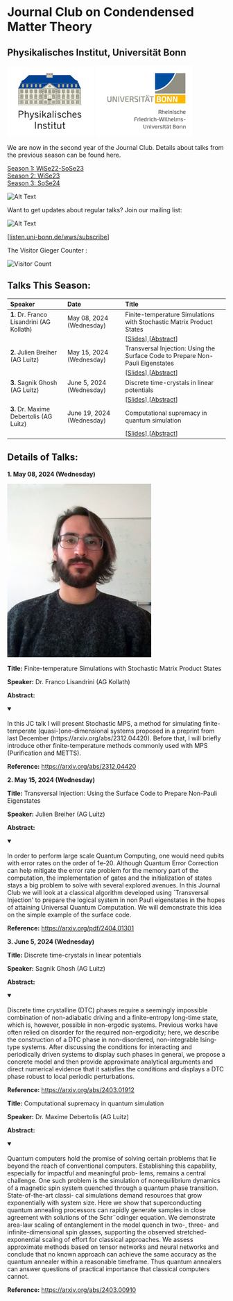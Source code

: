 # Journal Club on Condendensed Matter Theory 
## Physikalisches Institut, Universität Bonn

![Thumbnail](institutelogo.png)
![Thumbnail](logo.png)

We are now in the second year of the Journal Club. Details about talks from the previous season can be found here. 


[Season 1: WiSe22-SoSe23](https://sagnikrg.github.io/cond-mat-bonn/Season-1/)\
[Season 2: WiSe23](https://sagnikrg.github.io/cond-mat-bonn/Season-2/)\
[Season 3: SoSe24](https://sagnikrg.github.io/cond-mat-bonn/Season-3/)


![Alt Text](https://web.archive.org/web/20091027035613/http://geocities.com/sjfarthing/graphics/any_browser_computer.gif)


Want to get updates about regular talks? Join our mailing list:

![Alt Text](https://web.archive.org/web/20091026221833/http://geocities.com/supremefan/background/email.gif)


[[listen.uni-bonn.de/wws/subscribe](
https://listen.uni-bonn.de/wws/subscribe/cond-mat-bonn?previous_action=info
)]


The Visitor Gieger Counter :

![Visitor Count](https://profile-counter.glitch.me/{sagnikiiser}/count.svg)


## Talks This Season:


| Speaker           | Date    | Title |
| :---------------- | :------ | :---- |
| **1.** Dr. Franco Lisandrini (AG Kollath) | May 08, 2024 (Wednesday)| Finite-temperature Simulations with Stochastic Matrix Product States |
| | |  [[Slides](https://sagnikrg.github.io/cond-mat-bonn/Season-3/FrancoLisandrini_JC_08052024.pdf)],[[Abstract](https://sagnikrg.github.io/cond-mat-bonn/Season-3#abs_franco)] |
| **2.** Julien Breiher (AG Luitz) | May 15, 2024 (Wednesday)| Transversal Injection: Using the Surface Code to Prepare Non-Pauli Eigenstates  |
| | |  [[Slides](https://sagnikrg.github.io/cond-mat-bonn/Season-3/JulienBréhier_JC_15052024.html)],[[Abstract](https://sagnikrg.github.io/cond-mat-bonn/Season-3#abs_julien)] |
| **3.** Sagnik Ghosh (AG Luitz) | June 5, 2024 (Wednesday)| Discrete time-crystals in linear potentials  |
| | |  [[Slides](https://sagnikrg.github.io/cond-mat-bonn/Season-3/SagnikGhosh_JC_05062024.html)],[[Abstract](https://sagnikrg.github.io/cond-mat-bonn/Season-3#abs_sagnik)] |
| **3.** Dr. Maxime Debertolis (AG Luitz) | June 19, 2024 (Wednesday)| Computational supremacy in quantum simulation  |
| | |  [[Slides](https://sagnikrg.github.io/cond-mat-bonn/Season-3/MaximeDebertolis_JC_19062024.html)],[[Abstract](https://sagnikrg.github.io/cond-mat-bonn/Season-3#abs_maxime)] |







<!--| **2.**Julien Breiher (AG Luitz) ![Alt Text](https://web.archive.org/web/20090821140749im_/http://geocities.com/Heartland/Cabin/5680/Upcoming1.gif) | May 15, 2023 (Wednesday)| TBA| 
<!--| | | [[Slides](https://sagnikrg.github.io/cond-mat-bonn/Season-2/Julien_Slides.pdf)],[[Abstract](https://sagnikrg.github.io/cond-mat-bonn/Season-2#abs_julien)] |
 This is a comment in Markdown and it will not appear in the output. -->



## Details of Talks:


 
**1. May 08, 2024 (Wednesday)**

<img src="Franco.jpg" height="400"> 
 
**Title:**  Finite-temperature Simulations with Stochastic Matrix Product States

**Speaker:**  Dr. Franco Lisandrini (AG Kollath)

**Abstract:** 
<a name="abs_franco"></a>

<details open>
<summary> </summary>
<br>  In this JC talk I will present Stochastic MPS, a method for simulating finite-temperate (quasi-)one-dimensional systems proposed in a preprint from last December (https://arxiv.org/abs/2312.04420). Before that, I will briefly introduce other finite-temperature methods commonly used with MPS (Purification and METTS).

</details>

**Reference:** https://arxiv.org/abs/2312.04420


**2. May 15, 2024 (Wednesday)**

 
 
**Title:**  Transversal Injection: Using the Surface Code to Prepare Non-Pauli Eigenstates 

**Speaker:** Julien Breiher (AG Luitz) 

**Abstract:** 
<a name="abs_julien"></a>

<details open>
<summary> </summary>
<br>  In order to perform large scale Quantum Computing, one would need qubits with error rates on the order of 1e-20. Although Quantum Error Correction can help mitigate the error rate problem for the memory part of the computation, the implementation of gates and the initialization of states stays a big problem to solve with several explored avenues. In this Journal Club we will look at a classical algorithm developed using `Transversal Injection' to prepare the logical system in non Pauli eigenstates in the hopes of attaining Universal Quantum Computation. We will demonstrate this idea on the simple example of the surface code.
</details>

**Reference:** https://arxiv.org/pdf/2404.01301



**3. June 5, 2024 (Wednesday)**

 
**Title:**  Discrete time-crystals in linear potentials 

**Speaker:** Sagnik Ghosh (AG Luitz) 

**Abstract:** 
<a name="abs_sagnik"></a>

<details open>
<summary> </summary>
<br>  Discrete time crystalline (DTC) phases require a seemingly impossible combination of non-adiabatic driving and a finite-entropy long-time state, which is, however, possible in non-ergodic systems. Previous works have often relied on disorder for the required non-ergodicity; here, we describe the construction of a DTC phase in non-disordered, non-integrable Ising-type systems. After discussing the conditions for interacting and periodically driven systems to display such phases in general, we propose a concrete model and then provide approximate analytical arguments and direct numerical evidence that it satisfies the conditions and displays a DTC phase robust to local periodic perturbations. 
</details>

**Reference:** https://arxiv.org/abs/2403.01912


 

**Title:**  Computational supremacy in quantum simulation 

**Speaker:** Dr. Maxime Debertolis (AG Luitz) 

**Abstract:** 
<a name="abs_maxime"></a>

<details open>
<summary> </summary>
<br>  Quantum computers hold the promise of solving certain problems that lie beyond the reach of conventional computers. Establishing this capability, especially for impactful and meaningful prob- lems, remains a central challenge. One such problem is the simulation of nonequilibrium dynamics of a magnetic spin system quenched through a quantum phase transition. State-of-the-art classi- cal simulations demand resources that grow exponentially with system size. Here we show that superconducting quantum annealing processors can rapidly generate samples in close agreement with solutions of the Schr¨odinger equation. We demonstrate area-law scaling of entanglement in the model quench in two-, three- and infinite-dimensional spin glasses, supporting the observed stretched-exponential scaling of effort for classical approaches. We assess approximate methods based on tensor networks and neural networks and conclude that no known approach can achieve the same accuracy as the quantum annealer within a reasonable timeframe. Thus quantum annealers can answer questions of practical importance that classical computers cannot.
</details>

**Reference:** https://arxiv.org/abs/2403.00910




